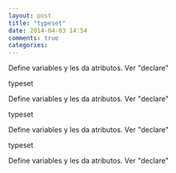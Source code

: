```yaml
---
layout: post
title: "typeset"
date: 2014-04-03 14:54
comments: true
categories: 
---
```

Define variables y les da atributos. Ver "declare"

typeset

Define variables y les da atributos. Ver "declare"

typeset

Define variables y les da atributos. Ver "declare"

typeset

Define variables y les da atributos. Ver "declare"

